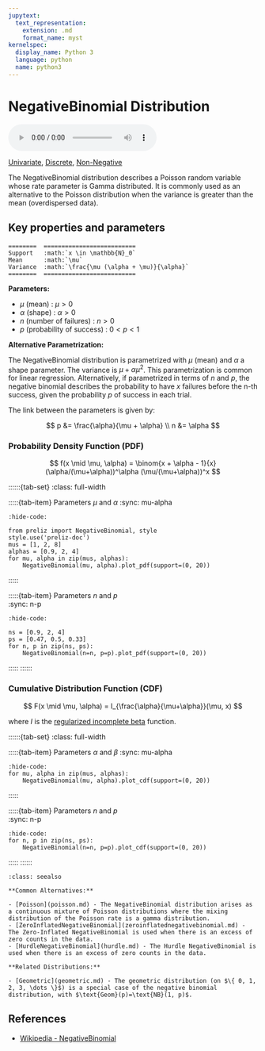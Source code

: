 ```yaml
---
jupytext:
  text_representation:
    extension: .md
    format_name: myst
kernelspec:
  display_name: Python 3
  language: python
  name: python3
---
```

# NegativeBinomial Distribution

<audio controls> <source src="../../_static/negativebinomial.mp3" type="audio/mpeg"> This browser cannot play the pronunciation audio file for this distribution. </audio>

[Univariate](../../gallery_tags.rst#univariate), [Discrete](../../gallery_tags.rst#discrete), [Non-Negative](../../gallery_tags.rst#non-negative)

The NegativeBinomial distribution describes a Poisson random variable whose rate parameter is Gamma distributed. It is commonly used as an alternative to the Poisson distribution when the variance is greater than the mean (overdispersed data).

## Key properties and parameters

```{eval-rst}
========  ==========================
Support   :math:`x \in \mathbb{N}_0`
Mean      :math:`\mu`
Variance  :math:`\frac{\mu (\alpha + \mu)}{\alpha}`
========  ==========================
```

**Parameters:**

- $\mu$ (mean) : $\mu > 0$
- $\alpha$ (shape) : $\alpha > 0$
- $n$ (number of failures) : $n > 0$
- $p$ (probability of success) : $0 < p < 1$

**Alternative Parametrization:**

The NegativeBinomial distribution is parametrized with $\mu$ (mean) and $\alpha$ a shape parameter. The variance is $\mu + \alpha \mu^2$. This parametrization is common for linear regression. Alternatively, if parametrized in terms of $n$ and $p$, the negative binomial describes the probability to have $x$ failures before the n-th success, given the probability $p$ of success in each trial.

The link between the parameters is given by:

$$
p &= \frac{\alpha}{\mu + \alpha} \\
n &= \alpha
$$

### Probability Density Function (PDF)

$$
f(x \mid \mu, \alpha) =
    \binom{x + \alpha - 1}{x}
    (\alpha/(\mu+\alpha))^\alpha (\mu/(\mu+\alpha))^x
$$

::::::{tab-set}
:class: full-width

:::::{tab-item} Parameters $\mu$ and $\alpha$
:sync: mu-alpha
```{jupyter-execute}
:hide-code:

from preliz import NegativeBinomial, style
style.use('preliz-doc')
mus = [1, 2, 8]
alphas = [0.9, 2, 4]
for mu, alpha in zip(mus, alphas):
    NegativeBinomial(mu, alpha).plot_pdf(support=(0, 20))
```
:::::

:::::{tab-item} Parameters $n$ and $p$  
:sync: n-p

```{jupyter-execute}
:hide-code:

ns = [0.9, 2, 4]
ps = [0.47, 0.5, 0.33]
for n, p in zip(ns, ps):
    NegativeBinomial(n=n, p=p).plot_pdf(support=(0, 20))
```
:::::
::::::

### Cumulative Distribution Function (CDF)

$$
F(x \mid \mu, \alpha) = I_{\frac{\alpha}{\mu+\alpha}}(\mu, x)
$$

where $I$ is the [regularized incomplete beta](https://en.wikipedia.org/wiki/Beta_function#Incomplete_beta_function) function.

::::::{tab-set}
:class: full-width

:::::{tab-item} Parameters $\alpha$ and $\beta$
:sync: mu-alpha

```{jupyter-execute}
:hide-code:
for mu, alpha in zip(mus, alphas):
    NegativeBinomial(mu, alpha).plot_cdf(support=(0, 20))
```
:::::

:::::{tab-item} Parameters $n$ and $p$  
:sync: n-p

```{jupyter-execute}
:hide-code:
for n, p in zip(ns, ps):
    NegativeBinomial(n=n, p=p).plot_cdf(support=(0, 20))
```
:::::
::::::

```{seealso}
:class: seealso

**Common Alternatives:**

- [Poisson](poisson.md) - The NegativeBinomial distribution arises as a continuous mixture of Poisson distributions where the mixing distribution of the Poisson rate is a gamma distribution.
- [ZeroInflatedNegativeBinomial](zeroinflatednegativebinomial.md) - The Zero-Inflated NegativeBinomial is used when there is an excess of zero counts in the data.
- [HurdleNegativeBinomial](hurdle.md) - The Hurdle NegativeBinomial is used when there is an excess of zero counts in the data.

**Related Distributions:**

- [Geometric](geometric.md) - The geometric distribution (on $\{ 0, 1, 2, 3, \dots \}$) is a special case of the negative binomial distribution, with $\text{Geom}(p)=\text{NB}(1, p)$.
```

## References

- [Wikipedia - NegativeBinomial](https://en.wikipedia.org/wiki/Negative_binomial_distribution)